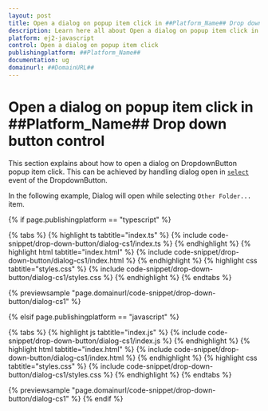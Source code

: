 ```yaml
---
layout: post
title: Open a dialog on popup item click in ##Platform_Name## Drop down button control | Syncfusion
description: Learn here all about Open a dialog on popup item click in Syncfusion ##Platform_Name## Drop down button control of Syncfusion Essential JS 2 and more.
platform: ej2-javascript
control: Open a dialog on popup item click 
publishingplatform: ##Platform_Name##
documentation: ug
domainurl: ##DomainURL##
---
```


# Open a dialog on popup item click in ##Platform_Name## Drop down button control

This section explains about how to open a dialog on DropdownButton popup item click. This can be achieved by handling dialog open in [`select`](../../api/drop-down-button#select) event of the DropdownButton.

In the following example, Dialog will open while selecting `Other Folder...` item.

{% if page.publishingplatform == "typescript" %}

 {% tabs %}
{% highlight ts tabtitle="index.ts" %}
{% include code-snippet/drop-down-button/dialog-cs1/index.ts %}
{% endhighlight %}
{% highlight html tabtitle="index.html" %}
{% include code-snippet/drop-down-button/dialog-cs1/index.html %}
{% endhighlight %}
{% highlight css tabtitle="styles.css" %}
{% include code-snippet/drop-down-button/dialog-cs1/styles.css %}
{% endhighlight %}
{% endtabs %}
        
{% previewsample "page.domainurl/code-snippet/drop-down-button/dialog-cs1" %}

{% elsif page.publishingplatform == "javascript" %}

{% tabs %}
{% highlight js tabtitle="index.js" %}
{% include code-snippet/drop-down-button/dialog-cs1/index.js %}
{% endhighlight %}
{% highlight html tabtitle="index.html" %}
{% include code-snippet/drop-down-button/dialog-cs1/index.html %}
{% endhighlight %}
{% highlight css tabtitle="styles.css" %}
{% include code-snippet/drop-down-button/dialog-cs1/styles.css %}
{% endhighlight %}
{% endtabs %}

{% previewsample "page.domainurl/code-snippet/drop-down-button/dialog-cs1" %}
{% endif %}